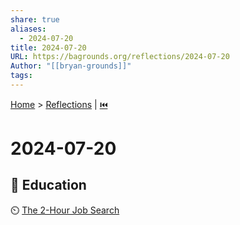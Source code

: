 ```yaml
---  
share: true  
aliases:  
  - 2024-07-20  
title: 2024-07-20  
URL: https://bagrounds.org/reflections/2024-07-20  
Author: "[[bryan-grounds]]"  
tags:   
---  
```

[Home](../index.md) > [Reflections](./index.md) | [⏮️](./2024-07-08.md)  
# 2024-07-20  
## 🧠 Education  
⏲️ [The 2-Hour Job Search](../books/the-2-hour-job-search.md)  
